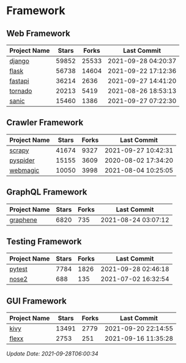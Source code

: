 # Framework

## Web Framework
| Project Name | Stars | Forks | Last Commit |
| ------------ | ----- | ----- | ----------- |
| [django](https://github.com/django/django) | 59852 | 25533 | 2021-09-28 04:20:37 |
| [flask](https://github.com/pallets/flask) | 56738 | 14604 | 2021-09-22 17:12:36 |
| [fastapi](https://github.com/tiangolo/fastapi) | 36214 | 2636 | 2021-09-27 14:41:20 |
| [tornado](https://github.com/tornadoweb/tornado) | 20213 | 5419 | 2021-08-26 18:53:13 |
| [sanic](https://github.com/sanic-org/sanic) | 15460 | 1386 | 2021-09-27 07:22:30 |

## Crawler Framework
| Project Name | Stars | Forks | Last Commit |
| ------------ | ----- | ----- | ----------- |
| [scrapy](https://github.com/scrapy/scrapy) | 41674 | 9327 | 2021-09-27 10:42:31 |
| [pyspider](https://github.com/binux/pyspider) | 15155 | 3609 | 2020-08-02 17:34:20 |
| [webmagic](https://github.com/code4craft/webmagic) | 10050 | 3998 | 2021-08-04 10:25:05 |

## GraphQL Framework
| Project Name | Stars | Forks | Last Commit |
| ------------ | ----- | ----- | ----------- |
| [graphene](https://github.com/graphql-python/graphene) | 6820 | 735 | 2021-08-24 03:07:12 |

## Testing Framework
| Project Name | Stars | Forks | Last Commit |
| ------------ | ----- | ----- | ----------- |
| [pytest](https://github.com/pytest-dev/pytest) | 7784 | 1826 | 2021-09-28 02:46:18 |
| [nose2](https://github.com/nose-devs/nose2) | 688 | 135 | 2021-07-02 16:32:54 |

## GUI Framework
| Project Name | Stars | Forks | Last Commit |
| ------------ | ----- | ----- | ----------- |
| [kivy](https://github.com/kivy/kivy) | 13491 | 2779 | 2021-09-20 22:14:55 |
| [flexx](https://github.com/flexxui/flexx) | 2753 | 251 | 2021-09-16 11:35:28 |

*Update Date: 2021-09-28T06:00:34*